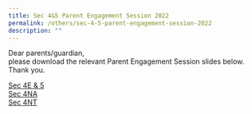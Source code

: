 ```yaml
---
title: Sec 4&5 Parent Engagement Session 2022
permalink: /others/sec-4-5-parent-engagement-session-2022
description: ""
---
```

<p>Dear parents/guardian,<br />please download the relevant Parent Engagement Session slides below.<br />Thank you.</p>
<p><a href="/files/Sec%2045%20PES%202022_Main%20%204E5N_Final.pdf" target="">Sec 4E &amp; 5</a><br /><a href="/files/PES_4NA_Final.pdf" target="">Sec 4NA</a><br /><a href="/files/PES_4NT_Final.pdf" target="">Sec 4NT</a></p>